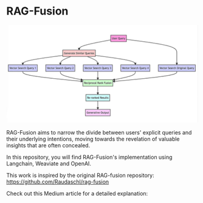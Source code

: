 # RAG-Fusion
![RAG-Fusion Workflow](https://github.com/shivanshkaushikk/rag-fusion/blob/main/flow.jpg?raw=true)

RAG-Fusion aims to narrow the divide between users' explicit queries and their underlying intentions, moving towards the revelation of valuable insights that are often concealed.

In this repository, you will find RAG-Fusion's implementation using Langchain, Weaviate and OpenAI.

This work is inspired by the original RAG-fusion repository: https://github.com/Raudaschl/rag-fusion

Check out this Medium article for a detailed explanation: 
